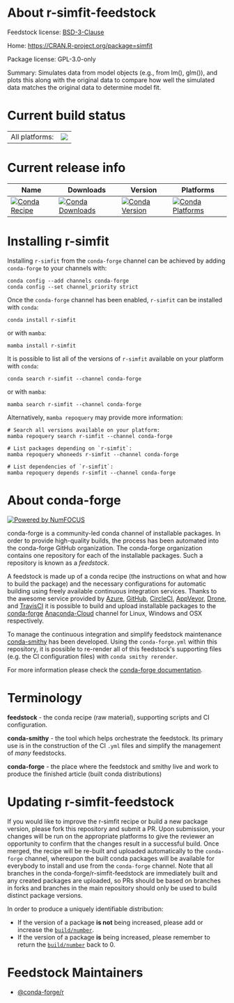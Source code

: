 About r-simfit-feedstock
========================

Feedstock license: [BSD-3-Clause](https://github.com/conda-forge/r-simfit-feedstock/blob/main/LICENSE.txt)

Home: https://CRAN.R-project.org/package=simfit

Package license: GPL-3.0-only

Summary: Simulates data from model objects (e.g., from lm(), glm()), and plots this along with the original data to compare how well the simulated data matches the original data to determine model fit.

Current build status
====================


<table><tr><td>All platforms:</td>
    <td>
      <a href="https://dev.azure.com/conda-forge/feedstock-builds/_build/latest?definitionId=12833&branchName=main">
        <img src="https://dev.azure.com/conda-forge/feedstock-builds/_apis/build/status/r-simfit-feedstock?branchName=main">
      </a>
    </td>
  </tr>
</table>

Current release info
====================

| Name | Downloads | Version | Platforms |
| --- | --- | --- | --- |
| [![Conda Recipe](https://img.shields.io/badge/recipe-r--simfit-green.svg)](https://anaconda.org/conda-forge/r-simfit) | [![Conda Downloads](https://img.shields.io/conda/dn/conda-forge/r-simfit.svg)](https://anaconda.org/conda-forge/r-simfit) | [![Conda Version](https://img.shields.io/conda/vn/conda-forge/r-simfit.svg)](https://anaconda.org/conda-forge/r-simfit) | [![Conda Platforms](https://img.shields.io/conda/pn/conda-forge/r-simfit.svg)](https://anaconda.org/conda-forge/r-simfit) |

Installing r-simfit
===================

Installing `r-simfit` from the `conda-forge` channel can be achieved by adding `conda-forge` to your channels with:

```
conda config --add channels conda-forge
conda config --set channel_priority strict
```

Once the `conda-forge` channel has been enabled, `r-simfit` can be installed with `conda`:

```
conda install r-simfit
```

or with `mamba`:

```
mamba install r-simfit
```

It is possible to list all of the versions of `r-simfit` available on your platform with `conda`:

```
conda search r-simfit --channel conda-forge
```

or with `mamba`:

```
mamba search r-simfit --channel conda-forge
```

Alternatively, `mamba repoquery` may provide more information:

```
# Search all versions available on your platform:
mamba repoquery search r-simfit --channel conda-forge

# List packages depending on `r-simfit`:
mamba repoquery whoneeds r-simfit --channel conda-forge

# List dependencies of `r-simfit`:
mamba repoquery depends r-simfit --channel conda-forge
```


About conda-forge
=================

[![Powered by
NumFOCUS](https://img.shields.io/badge/powered%20by-NumFOCUS-orange.svg?style=flat&colorA=E1523D&colorB=007D8A)](https://numfocus.org)

conda-forge is a community-led conda channel of installable packages.
In order to provide high-quality builds, the process has been automated into the
conda-forge GitHub organization. The conda-forge organization contains one repository
for each of the installable packages. Such a repository is known as a *feedstock*.

A feedstock is made up of a conda recipe (the instructions on what and how to build
the package) and the necessary configurations for automatic building using freely
available continuous integration services. Thanks to the awesome service provided by
[Azure](https://azure.microsoft.com/en-us/services/devops/), [GitHub](https://github.com/),
[CircleCI](https://circleci.com/), [AppVeyor](https://www.appveyor.com/),
[Drone](https://cloud.drone.io/welcome), and [TravisCI](https://travis-ci.com/)
it is possible to build and upload installable packages to the
[conda-forge](https://anaconda.org/conda-forge) [Anaconda-Cloud](https://anaconda.org/)
channel for Linux, Windows and OSX respectively.

To manage the continuous integration and simplify feedstock maintenance
[conda-smithy](https://github.com/conda-forge/conda-smithy) has been developed.
Using the ``conda-forge.yml`` within this repository, it is possible to re-render all of
this feedstock's supporting files (e.g. the CI configuration files) with ``conda smithy rerender``.

For more information please check the [conda-forge documentation](https://conda-forge.org/docs/).

Terminology
===========

**feedstock** - the conda recipe (raw material), supporting scripts and CI configuration.

**conda-smithy** - the tool which helps orchestrate the feedstock.
                   Its primary use is in the construction of the CI ``.yml`` files
                   and simplify the management of *many* feedstocks.

**conda-forge** - the place where the feedstock and smithy live and work to
                  produce the finished article (built conda distributions)


Updating r-simfit-feedstock
===========================

If you would like to improve the r-simfit recipe or build a new
package version, please fork this repository and submit a PR. Upon submission,
your changes will be run on the appropriate platforms to give the reviewer an
opportunity to confirm that the changes result in a successful build. Once
merged, the recipe will be re-built and uploaded automatically to the
`conda-forge` channel, whereupon the built conda packages will be available for
everybody to install and use from the `conda-forge` channel.
Note that all branches in the conda-forge/r-simfit-feedstock are
immediately built and any created packages are uploaded, so PRs should be based
on branches in forks and branches in the main repository should only be used to
build distinct package versions.

In order to produce a uniquely identifiable distribution:
 * If the version of a package **is not** being increased, please add or increase
   the [``build/number``](https://docs.conda.io/projects/conda-build/en/latest/resources/define-metadata.html#build-number-and-string).
 * If the version of a package **is** being increased, please remember to return
   the [``build/number``](https://docs.conda.io/projects/conda-build/en/latest/resources/define-metadata.html#build-number-and-string)
   back to 0.

Feedstock Maintainers
=====================

* [@conda-forge/r](https://github.com/conda-forge/r/)

